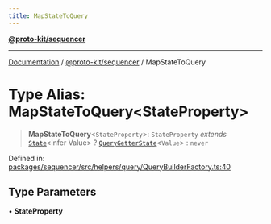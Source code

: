 ```yaml
---
title: MapStateToQuery
---
```


[**@proto-kit/sequencer**](../README.md)

***

[Documentation](../../../README.md) / [@proto-kit/sequencer](../README.md) / MapStateToQuery

# Type Alias: MapStateToQuery\<StateProperty\>

> **MapStateToQuery**\<`StateProperty`\>: `StateProperty` *extends* [`State`](../../protocol/classes/State.md)\<infer Value\> ? [`QueryGetterState`](../interfaces/QueryGetterState.md)\<`Value`\> : `never`

Defined in: [packages/sequencer/src/helpers/query/QueryBuilderFactory.ts:40](https://github.com/proto-kit/framework/blob/b953c754e500c62f01fbbd6d09adfb2f5577269d/packages/sequencer/src/helpers/query/QueryBuilderFactory.ts#L40)

## Type Parameters

• **StateProperty**
